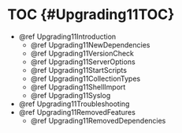 TOC {#Upgrading11TOC}
=====================

- @ref Upgrading11Introduction
  - @ref Upgrading11NewDependencies
  - @ref Upgrading11VersionCheck
  - @ref Upgrading11ServerOptions
  - @ref Upgrading11StartScripts
  - @ref Upgrading11CollectionTypes
  - @ref Upgrading11ShellImport
  - @ref Upgrading11Syslog
- @ref Upgrading11Troubleshooting
- @ref Upgrading11RemovedFeatures
  - @ref Upgrading11RemovedDependencies
